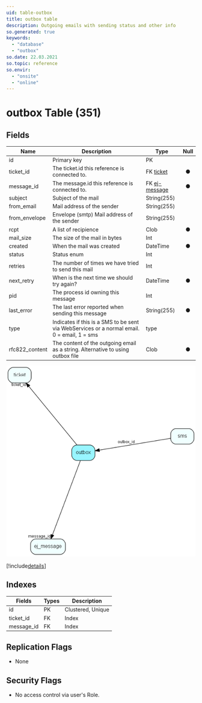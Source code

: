 ```yaml
---
uid: table-outbox
title: outbox table
description: Outgoing emails with sending status and other info
so.generated: true
keywords:
  - "database"
  - "outbox"
so.date: 22.03.2021
so.topic: reference
so.envir:
  - "onsite"
  - "online"
---
```


# outbox Table (351)

## Fields

| Name | Description | Type | Null |
|------|-------------|------|:----:|
|id|Primary key|PK| |
|ticket\_id|The ticket.id this reference is connected to.|FK [ticket](ticket.md)|&#x25CF;|
|message\_id|The message.id this reference is connected to.|FK [ej-message](ej-message.md)|&#x25CF;|
|subject|Subject of the mail|String(255)| |
|from\_email|Mail address of the sender|String(255)| |
|from\_envelope|Envelope (smtp) Mail address of the sender|String(255)| |
|rcpt|A list of recipience|Clob|&#x25CF;|
|mail\_size|The size of the mail in bytes|Int| |
|created|When the mail was created|DateTime|&#x25CF;|
|status|Status enum|Int| |
|retries|The number of times we have tried to send this mail|Int| |
|next\_retry|When is the next time we should try again?|DateTime|&#x25CF;|
|pid|The process id owning this message|Int| |
|last\_error|The last error reported when sending this message|String(255)|&#x25CF;|
|type|Indicates if this is a SMS to be sent via WebServices or a normal email. 0 = email, 1 = sms|type| |
|rfc822\_content|The content of the outgoing email as a string. Alternative to using outbox file|Clob|&#x25CF;|


![outbox table relationship diagram](./media/outbox.png)

[!include[details](./includes/outbox.md)]

## Indexes

| Fields | Types | Description |
|--------|-------|-------------|
|id |PK |Clustered, Unique |
|ticket\_id |FK |Index |
|message\_id |FK |Index |

## Replication Flags

* None

## Security Flags

* No access control via user's Role.

